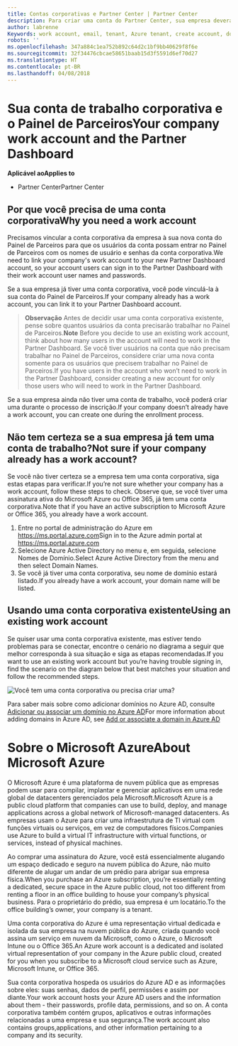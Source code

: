 ```yaml
---
title: Contas corporativas e Partner Center | Partner Center
description: Para criar uma conta do Partner Center, sua empresa deverá ter uma conta de trabalho.
author: labrenne
Keywords: work account, email, tenant, Azure tenant, create account, domain name
robots: ''
ms.openlocfilehash: 347a884c1ea752b892c64d2c1bf9bb40629f8f6e
ms.sourcegitcommit: 32f34476cbcae58651baab15d3f5591d6ef70d27
ms.translationtype: HT
ms.contentlocale: pt-BR
ms.lasthandoff: 04/08/2018
---
```

# <a name="your-company-work-account-and-the-partner-dashboard"></a><span data-ttu-id="66e8c-103">Sua conta de trabalho corporativa e o Painel de Parceiros</span><span class="sxs-lookup"><span data-stu-id="66e8c-103">Your company work account and the Partner Dashboard</span></span>  

**<span data-ttu-id="66e8c-104">Aplicável ao</span><span class="sxs-lookup"><span data-stu-id="66e8c-104">Applies to</span></span>**

-  <span data-ttu-id="66e8c-105">Partner Center</span><span class="sxs-lookup"><span data-stu-id="66e8c-105">Partner Center</span></span>

## <a name="why-you-need-a-work-account"></a><span data-ttu-id="66e8c-106">Por que você precisa de uma conta corporativa</span><span class="sxs-lookup"><span data-stu-id="66e8c-106">Why you need a work account</span></span>

<span data-ttu-id="66e8c-107">Precisamos vincular a conta corporativa da empresa à sua nova conta do Painel de Parceiros para que os usuários da conta possam entrar no Painel de Parceiros com os nomes de usuário e senhas da conta corporativa.</span><span class="sxs-lookup"><span data-stu-id="66e8c-107">We need to link your company's work account to your new Partner Dashboard account, so your account users can sign in to the Partner Dashboard with their work account user names and passwords.</span></span>

<span data-ttu-id="66e8c-108">Se a sua empresa já tiver uma conta corporativa, você pode vinculá-la à sua conta do Painel de Parceiros.</span><span class="sxs-lookup"><span data-stu-id="66e8c-108">If your company already has a work account, you can link it to your Partner Dashboard account.</span></span> 

><span data-ttu-id="66e8c-109">**Observação** Antes de decidir usar uma conta corporativa existente, pense sobre quantos usuários da conta precisarão trabalhar no Painel de Parceiros.</span><span class="sxs-lookup"><span data-stu-id="66e8c-109">**Note** Before you decide to use an existing work account, think about how many users in the account will need to work in the Partner Dashboard.</span></span> <span data-ttu-id="66e8c-110">Se você tiver usuários na conta que não precisam trabalhar no Painel de Parceiros, considere criar uma nova conta somente para os usuários que precisem trabalhar no Painel de Parceiros.</span><span class="sxs-lookup"><span data-stu-id="66e8c-110">If you have users in the account who won’t need to work in the Partner Dashboard, consider creating a new account for only those users who will need to work in the Partner Dashboard.</span></span>

<span data-ttu-id="66e8c-111">Se a sua empresa ainda não tiver uma conta de trabalho, você poderá criar uma durante o processo de inscrição.</span><span class="sxs-lookup"><span data-stu-id="66e8c-111">If your company doesn’t already have a work account, you can create one during the enrollment process.</span></span> 

## <a name="not-sure-if-your-company-already-has-a-work-account"></a><span data-ttu-id="66e8c-112">Não tem certeza se a sua empresa já tem uma conta de trabalho?</span><span class="sxs-lookup"><span data-stu-id="66e8c-112">Not sure if your company already has a work account?</span></span>

<span data-ttu-id="66e8c-113">Se você não tiver certeza se a empresa tem uma conta corporativa, siga estas etapas para verificar.</span><span class="sxs-lookup"><span data-stu-id="66e8c-113">If you’re not sure whether your company has a work account, follow these steps to check.</span></span> <span data-ttu-id="66e8c-114">Observe que, se você tiver uma assinatura ativa do Microsoft Azure ou Office 365, já tem uma conta corporativa.</span><span class="sxs-lookup"><span data-stu-id="66e8c-114">Note that if you have an active subscription to Microsoft Azure or Office 365, you already have a work account.</span></span>
1.  <span data-ttu-id="66e8c-115">Entre no portal de administração do Azure em https://ms.portal.azure.com</span><span class="sxs-lookup"><span data-stu-id="66e8c-115">Sign in to the Azure admin portal at https://ms.portal.azure.com</span></span>
2.  <span data-ttu-id="66e8c-116">Selecione Azure Active Directory no menu e, em seguida, selecione Nomes de Domínio.</span><span class="sxs-lookup"><span data-stu-id="66e8c-116">Select Azure Active Directory from the menu and then select Domain Names.</span></span>
3.  <span data-ttu-id="66e8c-117">Se você já tiver uma conta corporativa, seu nome de domínio estará listado.</span><span class="sxs-lookup"><span data-stu-id="66e8c-117">If you already have a work account, your domain name will be listed.</span></span>

## <a name="using-an-existing-work-account"></a><span data-ttu-id="66e8c-118">Usando uma conta corporativa existente</span><span class="sxs-lookup"><span data-stu-id="66e8c-118">Using an existing work account</span></span>

<span data-ttu-id="66e8c-119">Se quiser usar uma conta corporativa existente, mas estiver tendo problemas para se conectar, encontre o cenário no diagrama a seguir que melhor corresponda à sua situação e siga as etapas recomendadas.</span><span class="sxs-lookup"><span data-stu-id="66e8c-119">If you want to use an existing work account but you’re having trouble signing in, find the scenario on the diagram below that best matches your situation and follow the recommended steps.</span></span> 

![Você tem uma conta corporativa ou precisa criar uma?](images/onboardingAADFlow.png)

<span data-ttu-id="66e8c-121">Para saber mais sobre como adicionar domínios no Azure AD, consulte [Adicionar ou associar um domínio no Azure AD](https://docs.microsoft.com/azure/active-directory/active-directory-add-domain)</span><span class="sxs-lookup"><span data-stu-id="66e8c-121">For more information about adding domains in Azure AD, see [Add or associate a domain in Azure AD](https://docs.microsoft.com/azure/active-directory/active-directory-add-domain)</span></span>

# <a name="about-microsoft-azure"></a><span data-ttu-id="66e8c-122">Sobre o Microsoft Azure</span><span class="sxs-lookup"><span data-stu-id="66e8c-122">About Microsoft Azure</span></span>

<span data-ttu-id="66e8c-123">O Microsoft Azure é uma plataforma de nuvem pública que as empresas podem usar para compilar, implantar e gerenciar aplicativos em uma rede global de datacenters gerenciados pela Microsoft.</span><span class="sxs-lookup"><span data-stu-id="66e8c-123">Microsoft Azure is a public cloud platform that companies can use to build, deploy, and manage applications across a global network of Microsoft-managed datacenters.</span></span> <span data-ttu-id="66e8c-124">As empresas usam o Azure para criar uma infraestrutura de TI virtual com funções virtuais ou serviços, em vez de computadores físicos.</span><span class="sxs-lookup"><span data-stu-id="66e8c-124">Companies use Azure to build a virtual IT infrastructure with virtual functions, or services, instead of physical machines.</span></span> 

<span data-ttu-id="66e8c-125">Ao comprar uma assinatura do Azure, você está essencialmente alugando um espaço dedicado e seguro na nuvem pública do Azure, não muito diferente de alugar um andar de um prédio para abrigar sua empresa física.</span><span class="sxs-lookup"><span data-stu-id="66e8c-125">When you purchase an Azure subscription, you’re essentially renting a dedicated, secure space in the Azure public cloud, not too different from renting a floor in an office building to house your company’s physical business.</span></span> <span data-ttu-id="66e8c-126">Para o proprietário do prédio, sua empresa é um locatário.</span><span class="sxs-lookup"><span data-stu-id="66e8c-126">To the office building’s owner, your company is a tenant.</span></span> 

<span data-ttu-id="66e8c-127">Uma conta corporativa do Azure é uma representação virtual dedicada e isolada da sua empresa na nuvem pública do Azure, criada quando você assina um serviço em nuvem da Microsoft, como o Azure, o Microsoft Intune ou o Office 365.</span><span class="sxs-lookup"><span data-stu-id="66e8c-127">An Azure work account is a dedicated and isolated virtual representation of your company in the Azure public cloud, created for you when you subscribe to a Microsoft cloud service such as Azure, Microsoft Intune, or Office 365.</span></span> 

<span data-ttu-id="66e8c-128">Sua conta corporativa hospeda os usuários do Azure AD e as informações sobre eles: suas senhas, dados de perfil, permissões e assim por diante.</span><span class="sxs-lookup"><span data-stu-id="66e8c-128">Your work account hosts your Azure AD users and the information about them - their passwords, profile data, permissions, and so on.</span></span> <span data-ttu-id="66e8c-129">A conta corporativa também contém grupos, aplicativos e outras informações relacionadas a uma empresa e sua segurança.</span><span class="sxs-lookup"><span data-stu-id="66e8c-129">The work account also contains groups,applications, and other information pertaining to a company and its security.</span></span> 
